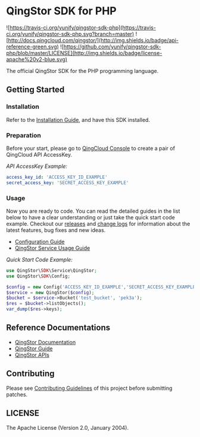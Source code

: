 # QingStor SDK for PHP
![https://travis-ci.org/yunify/qingstor-sdk-php](https://travis-ci.org/yunify/qingstor-sdk-php.svg?branch=master)
![http://docs.qingcloud.com/qingstor/](http://img.shields.io/badge/api-reference-green.svg)
![https://github.com/yunify/qingstor-sdk-php/blob/master/LICENSE](http://img.shields.io/badge/license-apache%20v2-blue.svg)

The official QingStor SDK for the PHP programming language.

## Getting Started

### Installation

Refer to the [Installation Guide](docs/installation.md), and have this SDK installed.


### Preparation

Before your start, please go to [QingCloud Console](https://console.qingcloud.com/access_keys/) to create a pair of QingCloud API AccessKey.

*API AccessKey Example:*

``` yaml
access_key_id: 'ACCESS_KEY_ID_EXAMPLE'
secret_access_key: 'SECRET_ACCESS_KEY_EXAMPLE'
```

### Usage

Now you are ready to code. You can read the detailed guides in the list below to have a clear understanding or just take the quick start code example.
Checkout our [releases](https://github.com/yunify/qingstor-sdk-php/releases) and [change logs](CHANGELOG.md) for information about the latest features, bug fixes and new ideas.

- [Configuration Guide](docs/configuration.md)
- [QingStor Service Usage Guide](docs/qingstor_service_usage.md)

*Quick Start Code Example:*

```php
use QingStor\SDK\Service\QingStor;
use QingStor\SDK\Config;

$config = new Config('ACCESS_KEY_ID_EXAMPLE','SECRET_ACCESS_KEY_EXAMPLE');
$service = new QingStor($config);
$bucket = $service->Bucket('test_bucket', 'pek3a');
$res = $bucket->listObjects();
var_dump($res->keys);
```

## Reference Documentations

- [QingStor Documentation](https://docs.qingcloud.com/qingstor/index.html)
- [QingStor Guide](https://docs.qingcloud.com/qingstor/guide/index.html)
- [QingStor APIs](https://docs.qingcloud.com/qingstor/api/index.html)

## Contributing

Please see [Contributing Guidelines](docs/contributing.md) of this project before submitting patches.

## LICENSE

The Apache License (Version 2.0, January 2004).
